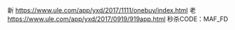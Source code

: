 新  https://www.ule.com/app/yxd/2017/1111/onebuy/index.html
老  https://www.ule.com/app/yxd/2017/0919/919app.html
秒杀CODE：MAF_FD